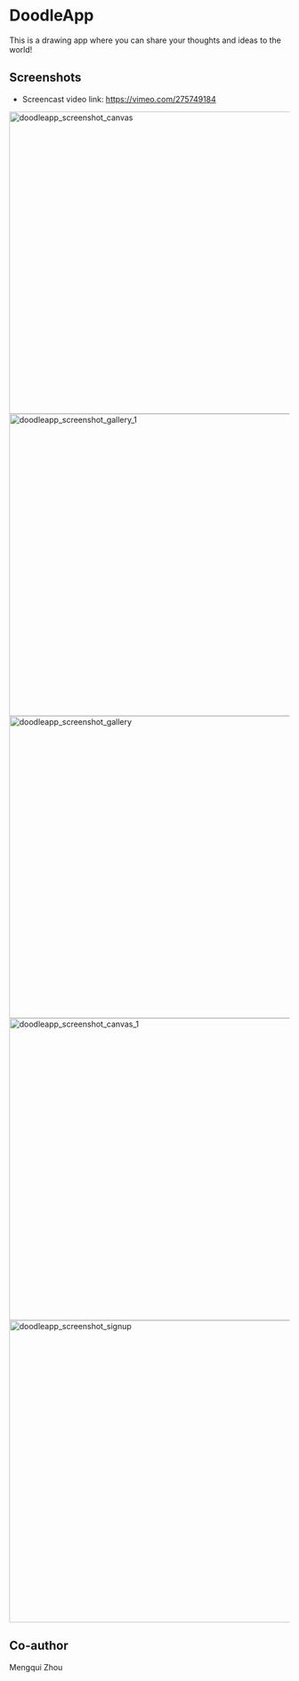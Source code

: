 # DoodleApp
This is a drawing app where you can share your thoughts and ideas to the world!
## Screenshots
* Screencast video link: https://vimeo.com/275749184

<img width="543" alt="doodleapp_screenshot_canvas" src="https://user-images.githubusercontent.com/8017934/41594924-152bc28e-7393-11e8-9acd-765244a04c09.png">
<img width="543" alt="doodleapp_screenshot_gallery_1" src="https://user-images.githubusercontent.com/8017934/41594925-153ac464-7393-11e8-97b8-e649d764b1e6.png">
<img width="543" alt="doodleapp_screenshot_gallery" src="https://user-images.githubusercontent.com/8017934/41594926-154d51e2-7393-11e8-9622-8fd285d41284.png">
<img width="543" alt="doodleapp_screenshot_canvas_1" src="https://user-images.githubusercontent.com/8017934/41594927-155e3ad4-7393-11e8-8d02-bd0371a1d633.png">
<img width="543" alt="doodleapp_screenshot_signup" src="https://user-images.githubusercontent.com/8017934/41594928-1571f7b8-7393-11e8-8f50-b0b84361578f.png">


## Co-author
Mengqui Zhou
